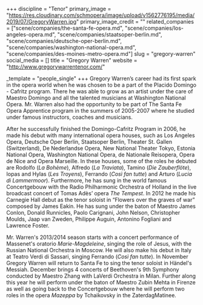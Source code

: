 +++
discipline = "Tenor"
primary_image = "https://res.cloudinary.com/schmopera/image/upload/v1562776195/media/2019/07/GregoryWarren.jpg"
primary_image_credit = ""
related_companies = ["scene/companies/the-santa-fe-opera.md", "scene/companies/los-angeles-opera.md", "scene/companies/staatsoper-berlin.md", "scene/companies/deutsche-oper-berlin.md", "scene/companies/washington-national-opera.md", "scene/companies/des-moines-metro-opera.md"]
slug = "gregory-warren"
social_media = []
title = "Gregory Warren"
website = "http://www.gregorywarrentenor.com/"

_template = "people_single"
+++
Gregory Warren’s career had its first spark in the opera world when he was chosen to be a part of the Placido Domingo - Cafritz program. There he was able to grow as an artist under the care of Maestro Domingo and all the talented musicians at Washington National Opera. Mr. Warren also had the opportunity to be part of The Santa Fe Opera Apprentice program in the summers of 2005-2007 where he studied under famous instructors, coaches and musicians.  
   
After he successfully finished the Domingo-Cafritz Program in 2006, he made his debut with many international opera houses, such as Los Angeles Opera, Deutsche Oper Berlin, Staatsoper Berlin, Theater St. Gallen (Switzerland), De Nederlandse Opera, New National Theater Tokyo, Estonia National Opera, Washington National Opera, de Nationale Reisopera, Opera de Nice and Opera Marseille. In these houses, some of the roles he debuted are Rodolfo (_La Bohème_), Alfredo (_La Traviata_), Tamino (_Die Zauberflöte_), Iopas and Hylas (_Les Troyens_), Ferrando (_Così fan tutte_) and Arturo (_Lucia di Lammermoor_). Furthermore, he has sung in the world famous Concertgebouw with the Radio Philharmonic Orchestra of Holland in the live broadcast concert of Tomas Adès’ opera _The Tempest_. In 2012 he made his Carnegie Hall debut as the tenor soloist in “Flowers over the graves of war” composed by James Eakin. He has sung under the baton of Maestro James Conlon, Donald Runnicles, Paolo Carignani, John Nelson, Christopher Moulds, Jaap van Zweden, Philippe Auguin, Antonino Fogliani and Lawrence Foster.

Mr. Warren's 2013/2014 season starts with a concert performance of Massenet's oratorio _Marie-Magdeleine_, singing the role of Jesus, with the Russian National Orchestra in Moscow. He will also make his debut in Italy at Teatro Verdi di Sassari, singing Ferrando (_Così fan tutte_). In November Gregory Warren will return to Santa Fe to sing the tenor soloist in Händel's Messiah. December brings 4 concerts of Beethoven's 9th Symphony conducted by Maestro Zhang with LaVerdi Orchestra in Milan. Further along this year he will perform under the baton of Maestro Zubin Mehta in Firenze as well as going back to the Concertgebouw where he will perform two roles in the opera _Mazeppa_ by Tchaikovsky in the ZaterdagMatinee.